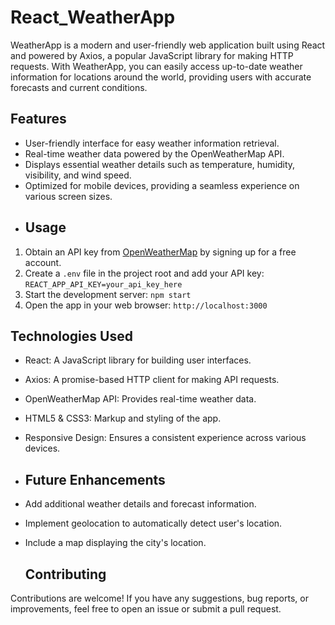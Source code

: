 # React_WeatherApp
WeatherApp is a modern and user-friendly web application built using React and powered by Axios, a popular JavaScript library for making HTTP requests. With WeatherApp, you can easily access up-to-date weather information for locations around the world, providing users with accurate forecasts and current conditions.

## Features
- User-friendly interface for easy weather information retrieval.
- Real-time weather data powered by the OpenWeatherMap API.
- Displays essential weather details such as temperature, humidity, visibility, and wind speed.
- Optimized for mobile devices, providing a seamless experience on various screen sizes.
- ## Usage

1. Obtain an API key from [OpenWeatherMap](https://openweathermap.org/) by signing up for a free account.
2. Create a `.env` file in the project root and add your API key: `REACT_APP_API_KEY=your_api_key_here`
3. Start the development server: `npm start`
4. Open the app in your web browser: `http://localhost:3000`

## Technologies Used

- React: A JavaScript library for building user interfaces.
- Axios: A promise-based HTTP client for making API requests.
- OpenWeatherMap API: Provides real-time weather data.
- HTML5 & CSS3: Markup and styling of the app.
- Responsive Design: Ensures a consistent experience across various devices.

- ## Future Enhancements

- Add additional weather details and forecast information.
- Implement geolocation to automatically detect user's location.
- Include a map displaying the city's location.
  ## Contributing

Contributions are welcome! If you have any suggestions, bug reports, or improvements, feel free to open an issue or submit a pull request.
